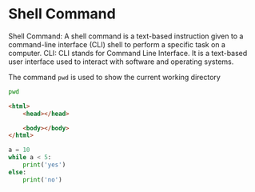 # Shell Command
Shell Command: A shell command is a text-based instruction given to a command-line interface (CLI) shell to perform a specific task on a computer.
CLI: CLI stands for Command Line Interface. It is a text-based user interface used to interact with software and operating systems.

The command `pwd` is used to show the current working directory
```sh
pwd
```

```html
<html>
    <head></head>

    <body></body>
</html>

```

```python
a = 10
while a < 5:
    print('yes')
else:
    print('no')
```